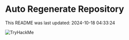 # Auto Regenerate Repository

This README was last updated: 2024-10-18 04:33:24

 ![TryHackMe](https://tryhackme.com/badge/533634)